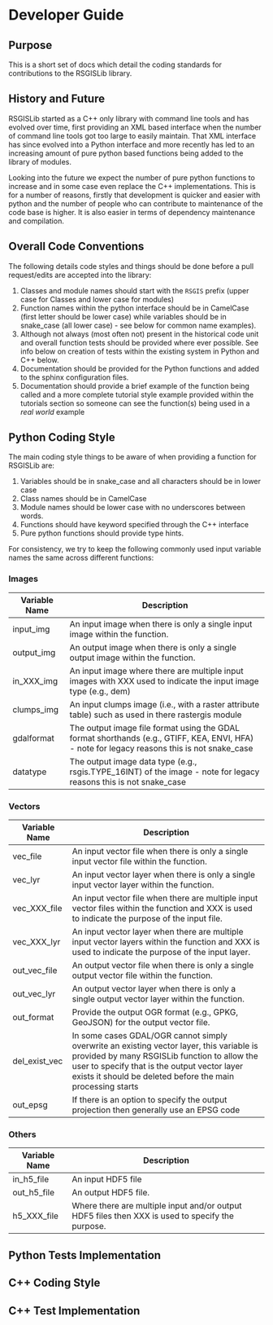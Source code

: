 # Developer Guide

## Purpose
This is a short set of docs which detail the coding standards for contributions to the RSGISLib library.

## History and Future
RSGISLib started as a C++ only library with command line tools and has evolved over time, 
first providing an XML based interface when the number of command line tools got too large 
to easily maintain. That XML interface has since evolved into a Python interface and more
recently has led to an increasing amount of pure python based functions being added to the 
library of modules. 

Looking into the future we expect the number of pure python functions to increase and in 
some case even replace the C++ implementations. This is for a number of reasons, firstly
that development is quicker and easier with python and the number of people who can contribute
to maintenance of the code base is higher. It is also easier in terms of dependency maintenance
and compilation.

## Overall Code Conventions

The following details code styles and things should be done before a pull request/edits 
are accepted into the library:

1. Classes and module names should start with the `RSGIS` prefix (upper case for Classes 
   and lower case for modules)
2. Function names within the python interface should be in CamelCase (first letter should be 
   lower case) while variables should be in snake_case (all lower case) - see below for common 
   name examples).
3. Although not always (most often not) present in the historical code unit and overall 
   function tests should be provided where ever possible. See info below on creation of 
   tests within the existing system in Python and C++ below.
4. Documentation should be provided for the Python functions and added to the sphinx configuration files.
5. Documentation should provide a brief example of the function being called and a more complete tutorial 
   style example provided within the tutorials section so someone can see the function(s) being used in a
   *real world* example


## Python Coding Style

The main coding style things to be aware of when providing a function for RSGISLib are:

1. Variables should be in snake_case and all characters should be in lower case
2. Class names should be in CamelCase
3. Module names should be lower case with no underscores between words.
4. Functions should have keyword specified through the C++ interface
5. Pure python functions should provide type hints.

For consistency, we try to keep the following commonly used input variable names the same across different
functions:

### Images

| Variable Name | Description |
| ----------- | ----------- |
| input_img | An input image when there is only a single input image within the function. |
| output_img | An output image when there is only a single output image within the function. |
| in_XXX_img | An input image where there are multiple input images with XXX used to indicate the input image type (e.g., dem) |
| clumps_img | An input clumps image (i.e., with a raster attribute table) such as used in there rastergis module|
|gdalformat| The output image file format using the GDAL format shorthands (e.g., GTIFF, KEA, ENVI, HFA) - note for legacy reasons this is not snake_case|
|datatype| The output image data type (e.g., rsgis.TYPE_16INT) of the image - note for legacy reasons this is not snake_case|


### Vectors

| Variable Name | Description |
| ----------- | ----------- |
| vec_file | An input vector file when there is only a single input vector file within the function. |
| vec_lyr | An input vector layer when there is only a single input vector layer within the function. |
| vec_XXX_file | An input vector file when there are multiple input vector files within the function and XXX is used to indicate the purpose of the input file. |
| vec_XXX_lyr | An input vector layer when there are multiple input vector layers within the function and XXX is used to indicate the purpose of the input layer. |
| out_vec_file | An output vector file when there is only a single output vector file within the function. |
| out_vec_lyr | An output vector layer when there is only a single output vector layer within the function. |
| out_format | Provide the output OGR format (e.g., GPKG, GeoJSON) for the output vector file. |
| del_exist_vec | In some cases GDAL/OGR cannot simply overwrite an existing vector layer, this variable is provided by many RSGISLib function to allow the user to specify that is the output vector layer exists it should be deleted before the main processing starts| 
| out_epsg | If there is an option to specify the output projection then generally use an EPSG code |

### Others
| Variable Name | Description |
| ----------- | ----------- |
| in_h5_file | An input HDF5 file |
| out_h5_file | An output HDF5 file. |
| h5_XXX_file | Where there are multiple input and/or output HDF5 files then XXX is used to specify the purpose. |




## Python Tests Implementation


## C++ Coding Style


## C++ Test Implementation



